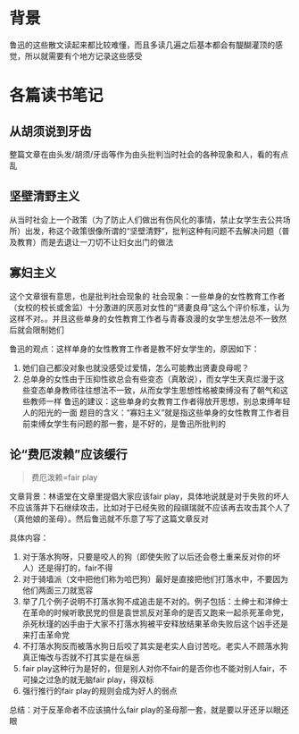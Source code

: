 # 背景
鲁迅的这些散文读起来都比较难懂，而且多读几遍之后基本都会有醍醐灌顶的感觉，所以就需要有个地方记录这些感受
# 各篇读书笔记
## 从胡须说到牙齿
整篇文章在由头发/胡须/牙齿等作为由头批判当时社会的各种现象和人，看的有点乱
## 坚壁清野主义
从当时社会上一个政策（为了防止人们做出有伤风化的事情，禁止女学生去公共场所）出发，称这个政策很像所谓的“坚壁清野”，批判这种有问题不去解决问题（普及教育）而是去退让一刀切不让妇女出门的做法
## 寡妇主义
这个文章很有意思，也是批判社会现象的
社会现象：一些单身的女性教育工作者（女校的校长或舍监）十分激进的厌恶对女性的“贤妻良母”这么个评价标准，认为这样不对。。并且这些单身的女性教育工作者与青春浪漫的女学生想法总不一致然后就会限制她们

鲁迅的观点：这样单身的女性教育工作者是教不好女学生的，原因如下：
1. 她们自己都没对象也就没感受过爱情，怎么可能教出贤妻良母呢？
2. 总单身的女性由于压抑性欲总会有些变态（真敢说），而女学生天真烂漫于这些变态单身教师往往想法不一致，从而女学生思想性格被束缚没有了朝气和这些教师一样
鲁迅的建议：这些单身的女教育工作者得放开思想，别总束缚年轻人的阳光的一面
题目的含义：“寡妇主义”就是指这些单身的女性教育工作者目前束缚女学生有问题的那一套，是不好的，是鲁迅所批判的
## 论“费厄泼赖”应该缓行
> 费厄泼赖=fair play

文章背景：林语堂在文章里提倡大家应该fair play，具体地说就是对于失败的坏人不应该落井下石继续攻击，比如对于已经失败的段祺瑞就不应该再去攻击其个人了（真他娘的圣母）。然后鲁迅就不乐意了写了这篇文章反对

具体内容：

1. 对于落水狗呀，只要是咬人的狗（即使失败了以后还会卷土重来反对你的坏人）还是得打的，fair不得
2. 对于骑墙派（文中把他们称为哈巴狗）最好是直接把他们打落水中，不要因为他们两面三刀就宽容
3. 举了几个例子说明不打落水狗不成追击是不对的。例子包括：土绅士和洋绅士在革命的时候听歌民党的但是袁世凯反对革命的是否又跑来一起杀死革命党，杀死秋瑾的凶手由于大家不打落水狗被平安释放结果革命失败后这个凶手还是来打击革命党
4. 不打落水狗反而被落水狗日后咬了其实是老实人自讨苦吃。老实人不顾落水狗真正悔改与否就不打其实是在纵恶
5. fair play这种行为是好的，但是别人对你不fair的是否你也不能对别人fair，不可操之过急的就无脑fair play，得双标
6. 强行推行的fair play的规则会成为好人的弱点

总结：对于反革命者不应该搞什么fair play的圣母那一套，就是要以牙还牙以眼还眼
